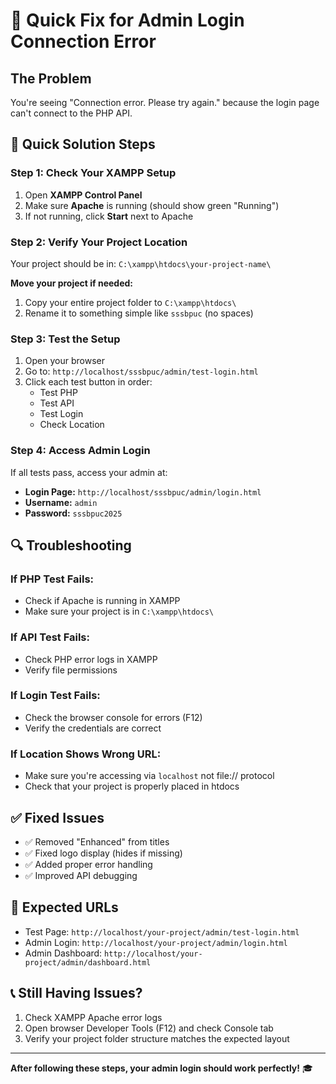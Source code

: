 # 🔧 Quick Fix for Admin Login Connection Error

## The Problem
You're seeing "Connection error. Please try again." because the login page can't connect to the PHP API.

## 🚀 Quick Solution Steps

### Step 1: Check Your XAMPP Setup
1. Open **XAMPP Control Panel**
2. Make sure **Apache** is running (should show green "Running")
3. If not running, click **Start** next to Apache

### Step 2: Verify Your Project Location
Your project should be in: `C:\xampp\htdocs\your-project-name\`

**Move your project if needed:**
1. Copy your entire project folder to `C:\xampp\htdocs\`
2. Rename it to something simple like `sssbpuc` (no spaces)

### Step 3: Test the Setup
1. Open your browser
2. Go to: `http://localhost/sssbpuc/admin/test-login.html`
3. Click each test button in order:
   - Test PHP
   - Test API  
   - Test Login
   - Check Location

### Step 4: Access Admin Login
If all tests pass, access your admin at:
- **Login Page:** `http://localhost/sssbpuc/admin/login.html`
- **Username:** `admin`
- **Password:** `sssbpuc2025`

## 🔍 Troubleshooting

### If PHP Test Fails:
- Check if Apache is running in XAMPP
- Make sure your project is in `C:\xampp\htdocs\`

### If API Test Fails:
- Check PHP error logs in XAMPP
- Verify file permissions

### If Login Test Fails:
- Check the browser console for errors (F12)
- Verify the credentials are correct

### If Location Shows Wrong URL:
- Make sure you're accessing via `localhost` not file:// protocol
- Check that your project is properly placed in htdocs

## ✅ Fixed Issues
- ✅ Removed "Enhanced" from titles
- ✅ Fixed logo display (hides if missing)  
- ✅ Added proper error handling
- ✅ Improved API debugging

## 🎯 Expected URLs
- Test Page: `http://localhost/your-project/admin/test-login.html`
- Admin Login: `http://localhost/your-project/admin/login.html`  
- Admin Dashboard: `http://localhost/your-project/admin/dashboard.html`

## 📞 Still Having Issues?
1. Check XAMPP Apache error logs
2. Open browser Developer Tools (F12) and check Console tab
3. Verify your project folder structure matches the expected layout

---

**After following these steps, your admin login should work perfectly!** 🎓
